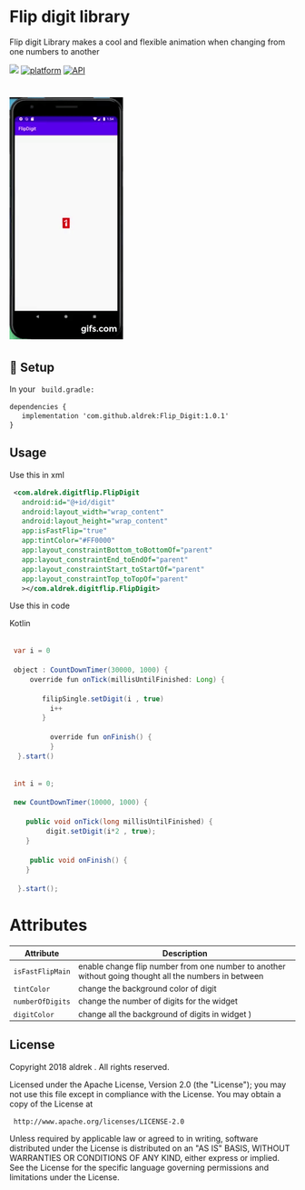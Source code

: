# Flip digit library

  Flip digit Library makes a cool and flexible animation when changing from one numbers to another
  
[![](https://jitpack.io/v/aldrek/Flip_Digit.svg)](https://jitpack.io/#aldrek/Flip_Digit)
[![platform](https://img.shields.io/badge/platform-Android-green.svg)](https://www.android.com)
[![API](https://img.shields.io/badge/API-21%2B-brightgreen.svg?style=plastic)](https://android-arsenal.com/api?level=21)

# ![](gif.gif)

## :hammer: Setup
 In your ``` build.gradle:```

```Gradle
dependencies {
   implementation 'com.github.aldrek:Flip_Digit:1.0.1'
}
```

## Usage
  
  Use this in xml 
  
```xml 
 <com.aldrek.digitflip.FlipDigit
   android:id="@+id/digit"
   android:layout_width="wrap_content"
   android:layout_height="wrap_content"
   app:isFastFlip="true"
   app:tintColor="#FF0000"
   app:layout_constraintBottom_toBottomOf="parent"
   app:layout_constraintEnd_toEndOf="parent"
   app:layout_constraintStart_toStartOf="parent"
   app:layout_constraintTop_toTopOf="parent"
   ></com.aldrek.digitflip.FlipDigit>
```

   Use this in code
   
   Kotlin
     
  ```java 
  
   var i = 0
   
   object : CountDownTimer(30000, 1000) {
       override fun onTick(millisUntilFinished: Long) {

          filipSingle.setDigit(i , true)
            i++
          }

            override fun onFinish() {
            }
    }.start()
  ```

   
   
  ```java 
   
   int i = 0;
   
   new CountDownTimer(10000, 1000) {

      public void onTick(long millisUntilFinished) {
           digit.setDigit(i*2 , true);
      }

       public void onFinish() {
      }

    }.start();
   ```

  # Attributes

  | Attribute | Description |
| --- | --- |
| `isFastFlipMain` | enable change flip number from one number to another without going thought all the numbers in between |
| `tintColor` | change the background color of digit |
| `numberOfDigits` | change the number of digits for the widget |
| `digitColor` | change all the background of digits in widget ) 

## License
Copyright 2018 aldrek . All rights reserved.

Licensed under the Apache License, Version 2.0 (the "License");
you may not use this file except in compliance with the License.
You may obtain a copy of the License at

     http://www.apache.org/licenses/LICENSE-2.0

Unless required by applicable law or agreed to in writing, software
distributed under the License is distributed on an "AS IS" BASIS,
WITHOUT WARRANTIES OR CONDITIONS OF ANY KIND, either express or implied.
See the License for the specific language governing permissions and
limitations under the License.
